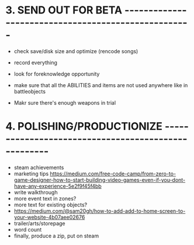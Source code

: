 

# 3. SEND OUT FOR BETA  ----------------------------------------------------
- check save/disk size and optimize (rencode songs)
- record everything
- look for foreknowledge opportunity


- make sure that all the ABILITIES and items are not used anywhere like in battleobjects
- Makr sure there's enough weapons in trial



# 4. POLISHING/PRODUCTIONIZE  ----------------------------------------------------
- steam achievements
- marketing tips https://medium.com/free-code-camp/from-zero-to-game-designer-how-to-start-building-video-games-even-if-you-dont-have-any-experience-5e2f9f45f4bb
- write walkthrough
- more event text in zones?
- more text for existing objects?
- https://medium.com/@sam20gh/how-to-add-add-to-home-screen-to-your-website-4b07aee02676
- trailer/arts/storepage
- word count
- finally, produce a zip, put on steam
